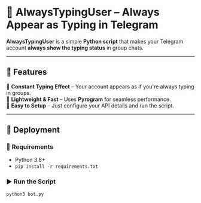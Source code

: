 # 📝 AlwaysTypingUser – Always Appear as Typing in Telegram  

**AlwaysTypingUser** is a simple **Python script** that makes your Telegram account **always show the typing status** in group chats.  

---

## 🌟 Features  
🔹 **Constant Typing Effect** – Your account appears as if you're always typing in groups.  
🔹 **Lightweight & Fast** – Uses **Pyrogram** for seamless performance.  
🔹 **Easy to Setup** – Just configure your API details and run the script.  

---

## 🚀 Deployment  

### 🔧 **Requirements**  
- Python 3.8+  
- `pip install -r requirements.txt`  

### ▶ **Run the Script**  
```sh
python3 bot.py
